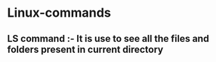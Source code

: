 # Linux-commands
## LS command :- It is use to see all the files and folders present in current directory
